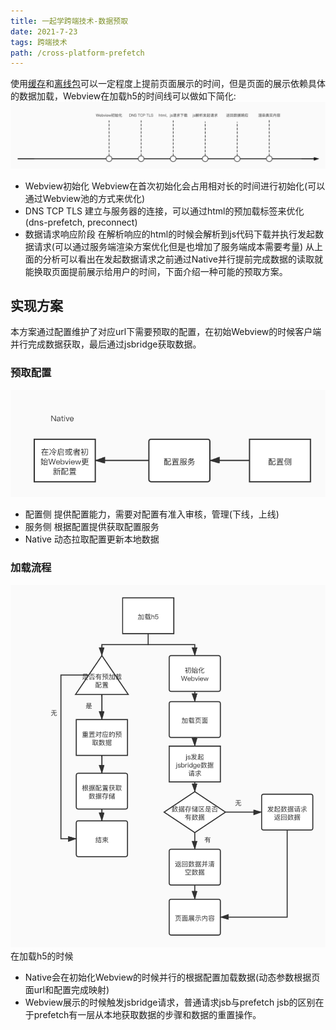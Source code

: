 ```yaml
---
title: 一起学跨端技术-数据预取
date: 2021-7-23
tags: 跨端技术
path: /cross-platform-prefetch
---
```


使用[缓存](https://icantunderstand.cn/webview-store)和[离线包](https://icantunderstand.cn/cross-platform-offline)可以一定程度上提前页面展示的时间，但是页面的展示依赖具体的数据加载，Webview在加载h5的时间线可以做如下简化:  
![时间线](./crossPlatformPrefetch/timeLine.png)  
* Webview初始化 Webview在首次初始化会占用相对长的时间进行初始化(可以通过Webview池的方式来优化)
* DNS TCP TLS 建立与服务器的连接，可以通过html的预加载标签来优化(dns-prefetch, preconnect) 
* 数据请求响应阶段 在解析响应的html的时候会解析到js代码下载并执行发起数据请求(可以通过服务端渲染方案优化但是也增加了服务端成本需要考量)
从上面的分析可以看出在发起数据请求之前通过Native并行提前完成数据的读取就能换取页面提前展示给用户的时间，下面介绍一种可能的预取方案。

## 实现方案
本方案通过配置维护了对应url下需要预取的配置，在初始Webview的时候客户端并行完成数据获取，最后通过jsbridge获取数据。
### 预取配置
![时间线](./crossPlatformPrefetch/config.png)  
* 配置侧 提供配置能力，需要对配置有准入审核，管理(下线，上线)
* 服务侧 根据配置提供获取配置服务
* Native 动态拉取配置更新本地数据
### 加载流程
![加载流程](./crossPlatformPrefetch/prefetch.png)  
在加载h5的时候
* Native会在初始化Webview的时候并行的根据配置加载数据(动态参数根据页面url和配置完成映射)
* Webview展示的时候触发jsbridge请求，普通请求jsb与prefetch jsb的区别在于prefetch有一层从本地获取数据的步骤和数据的重置操作。




